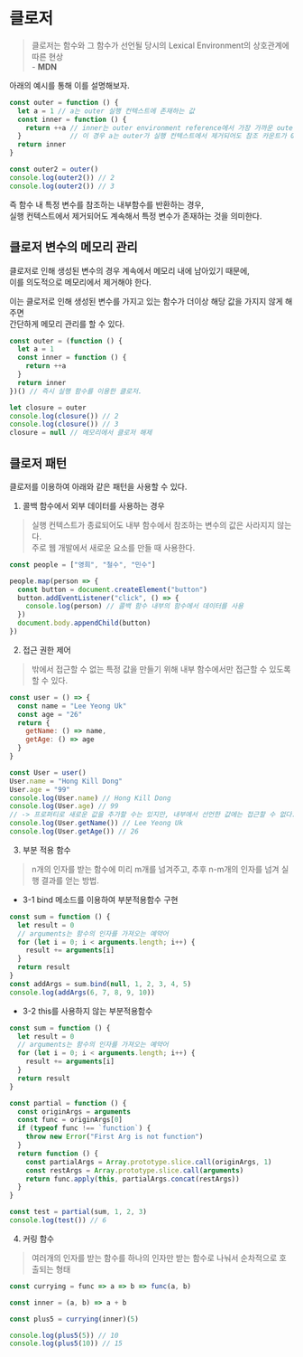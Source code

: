 # 클로저
> 클로저는 함수와 그 함수가 선언될 당시의 Lexical Environment의 상호관계에 따른 현상  
\- **MDN**

아래의 예시를 통해 이를 설명해보자.
```javascript
const outer = function () {
  let a = 1 // a는 outer 실행 컨텍스트에 존재하는 값
  const inner = function () {
    return ++a // inner는 outer environment reference에서 가장 가까운 outer의 a 를 갖는다.                
  }            // 이 경우 a는 outer가 실행 컨텍스트에서 제거되어도 참조 카운트가 0이 아니기 때문에 GC가 제거하지 않는다. 
  return inner
}

const outer2 = outer()
console.log(outer2()) // 2
console.log(outer2()) // 3
```
즉 함수 내 특정 변수를 참조하는 내부함수를 반환하는 경우,  
실행 컨텍스트에서 제거되어도 계속해서 특정 변수가 존재하는 것을 의미한다. 

## 클로저 변수의 메모리 관리
클로저로 인해 생성된 변수의 경우 계속에서 메모리 내에 남아있기 때문에,  
이를 의도적으로 메모리에서 제거해야 한다.

이는 클로저로 인해 생성된 변수를 가지고 있는 함수가 더이상 해당 값을 가지지 않게 해주면  
간단하게 메모리 관리를 할 수 있다.
```javascript
const outer = (function () {
  let a = 1
  const inner = function () {
    return ++a
  }
  return inner
})() // 즉시 실행 함수를 이용한 클로저.

let closure = outer
console.log(closure()) // 2
console.log(closure()) // 3
closure = null // 메모리에서 클로저 해제
```

## 클로저 패턴
클로저를 이용하여 아래와 같은 패턴을 사용할 수 있다.

1. 콜백 함수에서 외부 데이터를 사용하는 경우  
> 실행 컨텍스트가 종료되어도 내부 함수에서 참조하는 변수의 값은 사라지지 않는다.  
  주로 웹 개발에서 새로운 요소를 만들 때 사용한다.
```javascript
const people = ["영희", "철수", "민수"]

people.map(person => {
  const button = document.createElement("button")
  button.addEventListener("click", () => { 
    console.log(person) // 콜백 함수 내부의 함수에서 데이터를 사용
  })
  document.body.appendChild(button)
})
```

2. 접근 권한 제어  
> 밖에서 접근할 수 없는 특정 값을 만들기 위해 내부 함수에서만 접근할 수 있도록 할 수 있다.
```javascript
const user = () => {
  const name = "Lee Yeong Uk"
  const age = "26"
  return {
    getName: () => name,
    getAge: () => age
  }
}

const User = user()
User.name = "Hong Kill Dong"
User.age = "99"
console.log(User.name) // Hong Kill Dong 
console.log(User.age) // 99
// -> 프로퍼티로 새로운 값을 추가할 수는 있지만, 내부에서 선언한 값에는 접근할 수 없다.
console.log(User.getName()) // Lee Yeong Uk
console.log(User.getAge()) // 26
```

3. 부분 적용 함수
> n개의 인자를 받는 함수에 미리 m개를 넘겨주고, 추후 n-m개의 인자를 넘겨 실행 결과를 얻는 방법.
  

  - 3-1 bind 메소드를 이용하여 부분적용함수 구현
```javascript
const sum = function () {
  let result = 0
  // arguments는 함수의 인자를 가져오는 예약어
  for (let i = 0; i < arguments.length; i++) {
    result += arguments[i]
  }
  return result
}
const addArgs = sum.bind(null, 1, 2, 3, 4, 5)
console.log(addArgs(6, 7, 8, 9, 10))
```

  - 3-2 this를 사용하지 않는 부분적용함수
```javascript
const sum = function () {
  let result = 0
  // arguments는 함수의 인자를 가져오는 예약어
  for (let i = 0; i < arguments.length; i++) {
    result += arguments[i]
  }
  return result
}

const partial = function () {
  const originArgs = arguments
  const func = originArgs[0]
  if (typeof func !== `function`) {
    throw new Error("First Arg is not function")
  }
  return function () {
    const partialArgs = Array.prototype.slice.call(originArgs, 1)
    const restArgs = Array.prototype.slice.call(arguments)
    return func.apply(this, partialArgs.concat(restArgs))
  }
}

const test = partial(sum, 1, 2, 3)
console.log(test()) // 6
```

4. 커링 함수
> 여러개의 인자를 받는 함수를 하나의 인자만 받는 함수로 나눠서 순차적으로 호출되는 형태

```javascript
const currying = func => a => b => func(a, b)

const inner = (a, b) => a + b

const plus5 = currying(inner)(5)

console.log(plus5(5)) // 10
console.log(plus5(10)) // 15
```